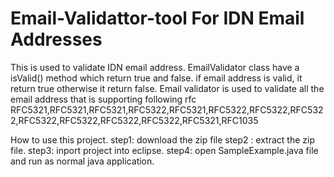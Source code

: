 # Email-Validattor-tool For IDN Email Addresses 
This is used to validate IDN email address. EmailValidator class have a isValid() method which return true and false. if email address is valid, it return true otherwise it return false. Email validator is used to validate all the email address that is supporting following rfc
  RFC5321,RFC5321,RFC5321,RFC5322,RFC5321,RFC5322,RFC5322,RFC5322,RFC5322,RFC5322,RFC5322,RFC5322,RFC5321,RFC1035

How to use this project.                                                                                                              step1: download the zip file                                                                                                            step2 : extract the zip file.                                                                                                              step3: inport project into eclipse.                                                                                                    step4: open SampleExample.java file and run as normal java application.


